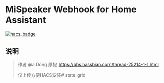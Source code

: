 

# MiSpeaker Webhook for Home Assistant

[![hacs_badge](https://img.shields.io/badge/HACS-Default-orange.svg)](https://github.com/custom-components/hacs)

## 说明

> 作者 @a.Dong
> 原帖 https://bbs.hassbian.com/thread-25214-1-1.html 
> 
> 仅上传方便HACS安装#   s t a t e _ g r i d  
 